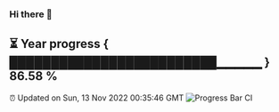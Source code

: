 ### Hi there 👋
⏳ Year progress { █████████████████████████▁▁▁▁▁ } 86.58 %
---
⏰ Updated on Sun, 13 Nov 2022 00:35:46 GMT
![Progress Bar CI](https://github.com/Moyi321/Moyi321/workflows/Progress%20Bar%20CI/badge.svg)
